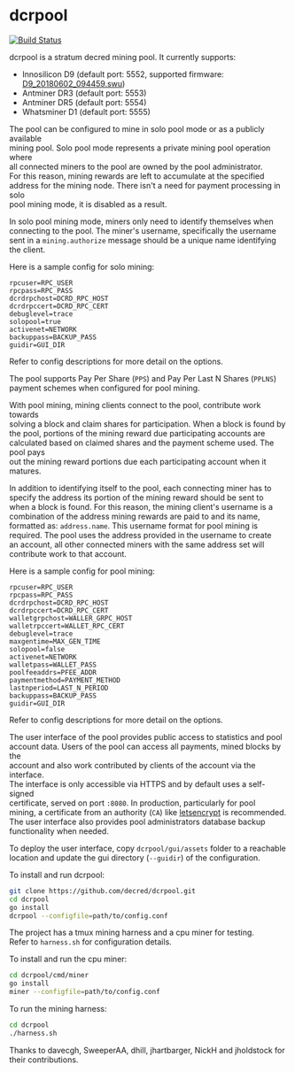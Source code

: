 # dcrpool 

[![Build Status](https://travis-ci.com/decred/dcrpool.svg?branch=master)](https://travis-ci.com/decred/dcrpool)

dcrpool is a stratum decred mining pool. It currently supports:

* Innosilicon D9 (default port: 5552, supported firmware: [D9_20180602_094459.swu](https://drive.google.com/open?id=1wofB_OUDkB2gxz_IS7wM8Br6ogKdYDmY))
* Antminer DR3 (default port: 5553)
* Antminer DR5 (default port: 5554)
* Whatsminer D1 (default port: 5555)

The pool can be configured to mine in solo pool mode or as a publicly available  
mining pool.  Solo pool mode represents a private mining pool operation where  
all connected miners to the pool are owned by the pool administrator.  
For this reason, mining rewards are left to accumulate at the specified  
address for the mining node. There isn't a need for payment processing in solo  
pool mining mode, it is disabled as a result. 

In solo pool mining mode, miners only need to identify themselves when  
connecting to the pool. The miner's username, specifically the username  
sent in a `mining.authorize` message should be a unique name identifying  
the client.

Here is a sample config for solo mining:

```
rpcuser=RPC_USER
rpcpass=RPC_PASS
dcrdrpchost=DCRD_RPC_HOST
dcrdrpccert=DCRD_RPC_CERT
debuglevel=trace
solopool=true
activenet=NETWORK
backuppass=BACKUP_PASS
guidir=GUI_DIR
```

Refer to config descriptions for more detail on the options.

The pool supports Pay Per Share (`PPS`) and Pay Per Last N Shares (`PPLNS`)  
payment schemes when configured for pool mining.

With pool mining, mining clients connect to the pool, contribute work towards  
solving a block and claim shares for participation. When a block is found by  
the pool, portions of the mining reward due participating accounts are  
calculated based on claimed shares and the payment scheme used. The pool pays  
out the mining reward portions due each participating account when it matures.

In addition to identifying itself to the pool, each connecting miner has to  
specify the address its portion of the mining reward should be sent to   
when a block is found. For this reason, the mining client's username is a  
combination of the address mining rewards are paid to and its name,  
formatted as: `address.name`. This username format for pool mining is  
required. The pool uses the address provided in the username to create  
an account, all other connected miners with the same address set will   
contribute work to that account.  

Here is a sample config for pool mining:
```
rpcuser=RPC_USER
rpcpass=RPC_PASS
dcrdrpchost=DCRD_RPC_HOST
dcrdrpccert=DCRD_RPC_CERT
walletgrpchost=WALLER_GRPC_HOST
walletrpccert=WALLET_RPC_CERT
debuglevel=trace
maxgentime=MAX_GEN_TIME
solopool=false
activenet=NETWORK
walletpass=WALLET_PASS
poolfeeaddrs=PFEE_ADDR
paymentmethod=PAYMENT_METHOD
lastnperiod=LAST_N_PERIOD
backuppass=BACKUP_PASS
guidir=GUI_DIR
```

Refer to config descriptions for more detail on the options.

The user interface of the pool provides public access to statistics and pool  
account data. Users of the pool can access all payments, mined blocks by the  
account and also work contributed by clients of the account via the interface.  
The interface is only accessible via HTTPS and by default uses a self-signed  
certificate, served on port `:8080`. In production, particularly for pool  
mining, a certificate from an authority (`CA`) like [letsencrypt](https://letsencrypt.org/) is recommended.  
The user interface also provides pool administrators database backup  
functionality when needed.

To deploy the user interface, copy `dcrpool/gui/assets` folder to a reachable 
location and update the gui directory (`--guidir`) of the 
configuration.

To install and run dcrpool:  

```sh
git clone https://github.com/decred/dcrpool.git
cd dcrpool 
go install 
dcrpool --configfile=path/to/config.conf 
```

The project has a tmux mining harness and a cpu miner for testing.  
Refer to `harness.sh` for configuration details. 

To install and run the cpu miner:  

```sh
cd dcrpool/cmd/miner 
go install 
miner --configfile=path/to/config.conf 
```

To run the mining harness:  

```sh
cd dcrpool
./harness.sh 
```

Thanks to davecgh, SweeperAA, dhill, jhartbarger, NickH and jholdstock for their
contributions.
